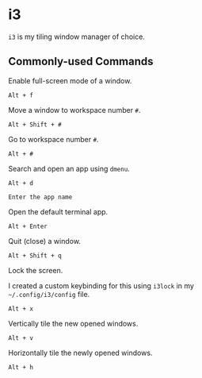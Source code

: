 # i3

`i3` is my tiling window manager of choice.

## Commonly-used Commands

Enable full-screen mode of a window.

```text
Alt + f
```

Move a window to workspace number `#`.

```text
Alt + Shift + #
```

Go to workspace number `#`.

```text
Alt + #
```

Search and open an app using `dmenu`.

```text
Alt + d

Enter the app name
```

Open the default terminal app.

```text
Alt + Enter
```

Quit (close) a window.

```text
Alt + Shift + q
```

Lock the screen.

I created a custom keybinding for this using `i3lock` in my
`~/.config/i3/config` file.

```text
Alt + x
```

Vertically tile the new opened windows.

```text
Alt + v
```

Horizontally tile the newly opened windows.

```text
Alt + h
```
